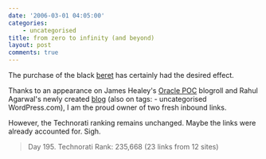 ```yaml
---
date: '2006-03-01 04:05:00'
categories:
    - uncategorised
title: from zero to infinity (and beyond)
layout: post
comments: true
---
```

The purchase of the black
[beret](http://www.nbrightside.com/blog/2006/02/27/from-zero-to-000000001/)
has certainly had the desired effect.

Thanks to an appearance on James Healey's [Oracle
POC](http://healy.wordpress.com/) blogroll and Rahul Agarwal's newly
created [blog](http://rahulagarwal.wordpress.com/) (also on
tags:
    - uncategorised
WordPress.com), I am the proud owner of two fresh inbound links.

However, the Technorati ranking remains unchanged. Maybe the links were
already accounted for. Sigh.
> Day 195. Technorati Rank: 235,668 (23 links from 12 sites)
